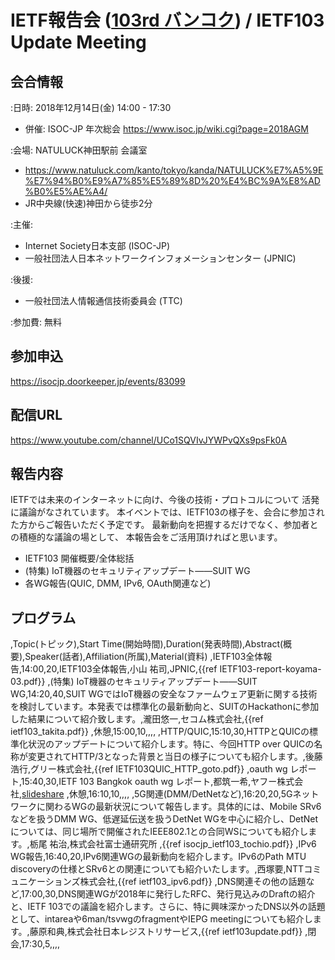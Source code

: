 # IETF報告会 ([103rd バンコク](http://www.ietf.org/meeting/103/)) / IETF103 Update Meeting


## 会合情報
:日時: 2018年12月14日(金) 14:00 - 17:30

*  併催: ISOC-JP 年次総会 https://www.isoc.jp/wiki.cgi?page=2018AGM



:会場: NATULUCK神田駅前 会議室
*  https://www.natuluck.com/kanto/tokyo/kanda/NATULUCK%E7%A5%9E%E7%94%B0%E9%A7%85%E5%89%8D%20%E4%BC%9A%E8%AD%B0%E5%AE%A4/
*  JR中央線(快速)神田から徒歩2分

:主催:
*  Internet Society日本支部 (ISOC-JP)
*  一般社団法人日本ネットワークインフォメーションセンター (JPNIC) 

:後援:
*  一般社団法人情報通信技術委員会 (TTC) 

:参加費:
無料

## 参加申込
https://isocjp.doorkeeper.jp/events/83099

## 配信URL
https://www.youtube.com/channel/UCo1SQVIvJYWPvQXs9psFk0A

## 報告内容

IETFでは未来のインターネットに向け、今後の技術・プロトコルについて
活発に議論がなされています。
本イベントでは、IETF103の様子を、会合に参加された方からご報告いただく予定です。
最新動向を把握するだけでなく、参加者との積極的な議論の場として、
本報告会をご活用頂ければと思います。


*  IETF103 開催概要/全体総括
*  (特集) IoT機器のセキュリティアップデート——SUIT WG 
*  各WG報告(QUIC, DMM, IPv6, OAuth関連など)

## プログラム

,Topic(トピック),Start Time(開始時間),Duration(発表時間),Abstract(概要),Speaker(話者),Affiliation(所属),Material(資料)
,IETF103全体報告,14:00,20,IETF103全体報告,小山 祐司,JPNIC,{{ref IETF103-report-koyama-03.pdf}}
,(特集) IoT機器のセキュリティアップデート——SUIT WG,14:20,40,SUIT WGではIoT機器の安全なファームウェア更新に関する技術を検討しています。本発表では標準化の最新動向と、SUITのHackathonに参加した結果について紹介致します。,瀧田悠一,セコム株式会社,{{ref ietf103_takita.pdf}}
,休憩,15:00,10,,,,
,HTTP/QUIC,15:10,30,HTTPとQUICの標準化状況のアップデートについて紹介します。特に、今回HTTP over QUICの名称が変更されてHTTP/3となった背景と当日の様子についても紹介します。,後藤浩行,グリー株式会社,{{ref IETF103QUIC_HTTP_goto.pdf}}
,oauth wg レポート,15:40,30,IETF 103 Bangkok oauth wg レポート,都筑一希,ヤフー株式会社,[slideshare](https://www.slideshare.net/techblogyahoo/ietf103-bangkok-oauth-wg-125878936)
,休憩,16:10,10,,,,
,5G関連(DMM/DetNetなど),16:20,20,5Gネットワークに関わるWGの最新状況について報告します。具体的には、Mobile SRv6などを扱うDMM WG、低遅延伝送を扱うDetNet WGを中心に紹介し、DetNetについては、同じ場所で開催されたIEEE802.1との合同WSについても紹介します。,栃尾 祐治,株式会社富士通研究所 ,{{ref isocjp_ietf103_tochio.pdf}}
,IPv6 WG報告,16:40,20,IPv6関連WGの最新動向を紹介します。IPv6のPath MTU discoveryの仕様とSRv6との関連についても紹介いたします。,西塚要,NTTコミュニケーションズ株式会社,{{ref ietf103_ipv6.pdf}}
,DNS関連その他の話題など,17:00,30,DNS関連WGが2018年に発行したRFC、発行見込みのDraftの紹介と、IETF 103での議論を紹介します。さらに、特に興味深かったDNS以外の話題として、intareaや6man/tsvwgのfragmentやIEPG meetingについても紹介します。,藤原和典,株式会社日本レジストリサービス,{{ref ietf103update.pdf}}
,閉会,17:30,5,,,,
